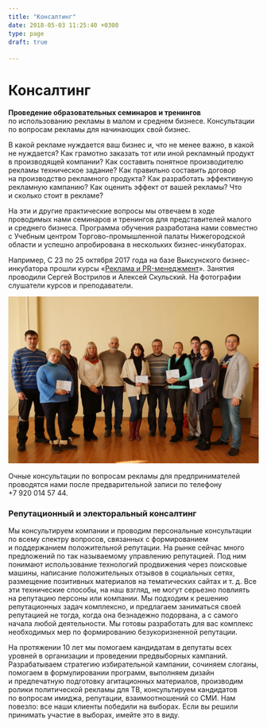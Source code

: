```yaml
---
title: "Консалтинг"
date: 2018-05-03 11:25:40 +0300
type: page
draft: true

---
```

# Консалтинг

**Проведение образовательных семинаров и тренингов** по использованию рекламы в малом и среднем бизнесе. Консультации по вопросам рекламы для начинающих свой бизнес.

В какой рекламе нуждается ваш бизнес и, что не менее важно, в какой не нуждается? Как грамотно заказать тот или иной рекламный продукт в производящей компании? Как составить понятное производителю рекламы техническое задание? Как правильно составить договор на производство рекламного продукта? Как разработать эффективную рекламную кампанию? Как оценить эффект от вашей рекламы? Что и сколько стоит в рекламе?

На эти и другие практические вопросы мы отвечаем в ходе проводимых нами семинаров и тренингов для представителей малого и среднего бизнеса. Программа обучения разработана нами совместно с Учебным центром <nobr>Торгово-промышленной</nobr> палаты Нижегородской области и успешно апробирована в нескольких <nobr>бизнес-инкубаторах</nobr>.

Например, С 23 по 25 октября 2017 года на базе Выксунского бизнес-инкубатора прошли курсы «[Реклама и PR-менеджмент](http://wyksa.ru/2014/11/06/samye-progressivnye-lyudi-nashego-gorodskogo-okruga-navashina-i-kulebak-v-svoi-professionalnyi-prazdnik-povyshali-kvalifikaciyu.html "Самые прогрессивные люди нашего городского округа, Навашина и Кулебак в свой профессиональный праздник повышали квалификацию")». Занятия проводили Сергей Вострилов и Алексей Скульский. На фотографии слушатели курсов и преподаватели.

![](/uploads/2018/05/05/bi_dsc08865.JPG " курсы «Реклама и PR-менеджмент» на базе Выксунского бизнес-инкубатора")

Очные консультации по вопросам рекламы для предпринимателей проводятся нами после предварительной записи по телефону +7 920 014 57 44.

### Репутационный и электоральный консалтинг

Мы консультируем компании и проводим персональные консультации по всему спектру вопросов, связанных с формированием и поддержанием положительной репутации. На рынке сейчас много предложений по так называемому управлению репутацией. Под ним понимают использование технологий продвижения через поисковые машины, написание положительных отзывов в социальных сетях, размещение позитивных материалов на тематических сайтах <nobr>и т. д.</nobr> Все эти технические способы, на наш взгляд, не могут серьезно повлиять на репутацию персоны или компании. Мы подходим к решению репутационных задач комплексно, и предлагаем заниматься своей репутацией не тогда, когда она безнадежно подорвана, а с самого начала любой деятельности. Мы готовы разработать для вас комплекс необходимых мер по формированию безукоризненной репутации.

На протяжении 10 лет мы помогаем кандидатам в депутаты всех уровней в организации и проведении предвыборных кампаний. Разрабатываем стратегию избирательной кампании, сочиняем слоганы, помогаем в формулировании программ, выполняем дизайн и предпечатную подготовку агитационных материалов, производим ролики политической рекламы для ТВ, консультируем кандидатов по вопросам имиджа, репутации, взаимоотношений со СМИ. Нам повезло: все наши клиенты победили на выборах. Если вы решили принимать участие в выборах, имейте это в виду.